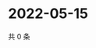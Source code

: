 # 2022-05-15

共 0 条

<!-- BEGIN WEIBO -->
<!-- 最后更新时间 Sun May 15 2022 08:36:18 GMT+0800 (China Standard Time) -->

<!-- END WEIBO -->
